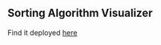 ## Sorting Algorithm Visualizer

Find it deployed [here](https://daisy-amrita.github.io/Sorting-Algorithm-Visualizer/main.html)
